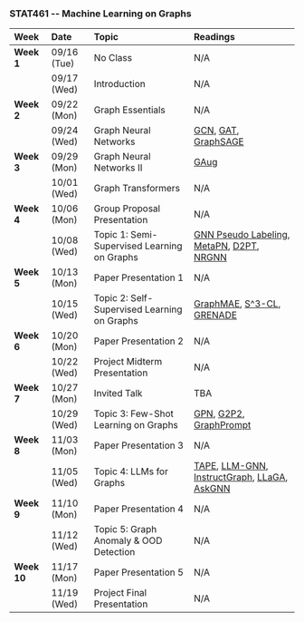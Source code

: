
### STAT461 -- Machine Learning on Graphs

| Week | Date | Topic | Readings |
|:-----|:-----|:------|:---------|
| **Week 1** | 09/16 (Tue) | No Class | N/A |
| | 09/17 (Wed) | Introduction | N/A |
| **Week 2** | 09/22 (Mon) | Graph Essentials | N/A |
| | 09/24 (Wed) | Graph Neural Networks | [GCN](https://arxiv.org/pdf/1609.02907), [GAT](https://arxiv.org/pdf/1710.10903), [GraphSAGE](https://arxiv.org/pdf/1706.02216) |
| **Week 3** | 09/29 (Mon) | Graph Neural Networks II | [GAug](https://arxiv.org/pdf/2006.06830) |
| | 10/01 (Wed) | Graph Transformers | N/A |
| **Week 4** | 10/06 (Mon) | Group Proposal Presentation | N/A |
| | 10/08 (Wed) | Topic 1: Semi-Supervised Learning on Graphs | [GNN Pseudo Labeling](https://arxiv.org/pdf/1801.07606), [MetaPN](https://arxiv.org/pdf/2112.09810), [D2PT](https://arxiv.org/pdf/2305.18457), [NRGNN](https://arxiv.org/pdf/2106.04714) |
| **Week 5** | 10/13 (Mon) | Paper Presentation 1 | N/A |
| | 10/15 (Wed) | Topic 2: Self-Supervised Learning on Graphs | [GraphMAE](https://arxiv.org/pdf/2205.10803), [S^3-CL](https://arxiv.org/pdf/2202.08480), [GRENADE](https://arxiv.org/pdf/2310.15109) |
| **Week 6** | 10/20 (Mon) | Paper Presentation 2 | N/A |
| | 10/22 (Wed) | Project Midterm Presentation | N/A |
| **Week 7** | 10/27 (Mon) | Invited Talk | TBA |
| | 10/29 (Wed) | Topic 3: Few-Shot Learning on Graphs | [GPN](https://arxiv.org/pdf/2006.12739), [G2P2](https://arxiv.org/pdf/2305.03324), [GraphPrompt](https://arxiv.org/pdf/2302.08043) |
| **Week 8** | 11/03 (Mon) | Paper Presentation 3 | N/A |
| | 11/05 (Wed) | Topic 4: LLMs for Graphs | [TAPE](https://arxiv.org/pdf/2305.19523), [LLM-GNN](https://openreview.net/pdf?id=hESD2NJFg8), [InstructGraph](https://arxiv.org/pdf/2402.08785), [LLaGA](https://arxiv.org/pdf/2402.08170), [AskGNN](https://arxiv.org/pdf/2410.07074) |
| **Week 9** | 11/10 (Mon) | Paper Presentation 4 | N/A |
| | 11/12 (Wed) | Topic 5: Graph Anomaly & OOD Detection | N/A |
| **Week 10** | 11/17 (Mon) | Paper Presentation 5 | N/A |
| | 11/19 (Wed) | Project Final Presentation | N/A |
